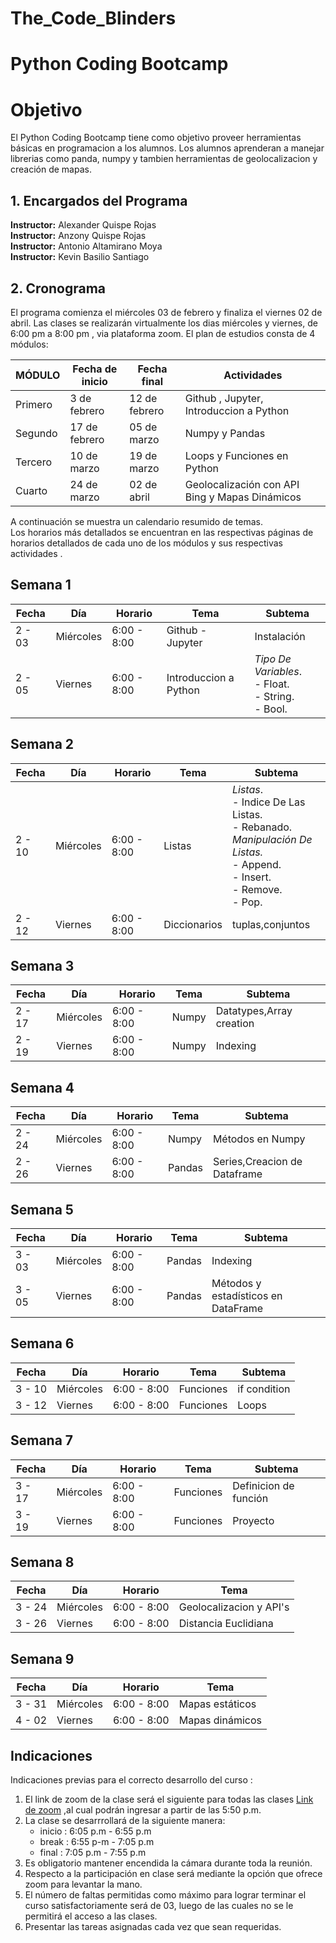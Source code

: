 # The_Code_Blinders

# Python Coding Bootcamp

# Objetivo
El Python Coding Bootcamp tiene como objetivo proveer herramientas básicas en programacion a los alumnos. 
Los alumnos aprenderan a manejar librerias como panda, numpy y tambien herramientas de geolocalizacion y creación de mapas.
<!--- (Este repositorio contiene los servicios web de google plataforms a su aplicacion de python ; para asi poder geolocalizar un lugar , buscar direcciones o matrices de) [//]: <> (direcciones . Para lo cual necesitaremos los conceptos basicos python como son el uso de listas,pandas,numpy,diccionarios,loops y funciones. Asimismo, el manejo de )
[//]: <> (github  y el uso de Jupyter.Para asi llegar a la geolocalizacion mediante el API de googlemaps y poder visulaizarlo mediantes mapas dinámicos.)-->

## **1. Encargados del Programa**
**Instructor:** Alexander Quispe Rojas<br>
**Instructor:** Anzony Quispe Rojas<br>
**Instructor:** Antonio Altamirano Moya<br>
**Instructor:** Kevin Basilio Santiago <br>

## **2. Cronograma**
El programa comienza el miércoles 03 de febrero y finaliza el viernes 02 de abril. Las clases se realizarán virtualmente los dias miércoles y viernes, de 6:00 pm  a 8:00 pm , via plataforma zoom. El plan de estudios consta de 4 módulos:<br>


| MÓDULO | Fecha de inicio | Fecha final | Actividades |
| ------ | --------------- | ----------- | ----------- | 
| Primero | 3 de febrero | 12 de febrero | Github , Jupyter, Introduccion a Python |
| Segundo | 17 de febrero | 05 de marzo | Numpy y Pandas | 
| Tercero | 10 de marzo| 19 de marzo |Loops y Funciones en Python | 
| Cuarto  | 24 de marzo | 02 de abril | Geolocalización con API Bing y Mapas Dinámicos |<br>

 
A continuación se muestra un calendario resumido de temas.<br> Los horarios más detallados se encuentran en las respectivas páginas de horarios detallados de cada uno de los módulos y sus respectivas actividades .


## **Semana 1** 

| Fecha | Día | Horario | Tema | Subtema | 
| ----- | --- | ------- | ---- | -------| 
| 2 - 03 | Miércoles | 6:00 - 8:00 | Github - Jupyter | Instalación |
| 2 - 05   | Viernes | 6:00 - 8:00 | Introduccion a Python |*Tipo De Variables*.<br>- Float.<br>- String.<br>- Bool.  |


## **Semana 2**
| Fecha | Día | Horario | Tema | Subtema | 
| ----- | --- | ------- | ---- |--------|
| 2 - 10 | Miércoles | 6:00 - 8:00 | Listas |*Listas*.<br>- Indice De Las Listas.<br>- Rebanado.<br>*Manipulación De Listas.*<br>- Append.<br>- Insert.<br>- Remove.<br>- Pop.| 
| 2 - 12 | Viernes | 6:00 - 8:00 | Diccionarios | tuplas,conjuntos|


## **Semana 3**
| Fecha | Día | Horario | Tema | Subtema | 
| ----- | --- | ------- | ---- | -------- |
| 2 - 17 | Miércoles |  6:00 - 8:00 | Numpy | Datatypes,Array creation |
| 2 - 19 | Viernes | 6:00 - 8:00 | Numpy | Indexing |


## **Semana 4**
| Fecha | Día | Horario | Tema | Subtema |
| ----- | --- | ------- | ---- | --- |
| 2 - 24 | Miércoles |  6:00 - 8:00 | Numpy |Métodos en Numpy|
| 2 - 26 | Viernes | 6:00 - 8:00 | Pandas | Series,Creacion de Dataframe|


## **Semana 5**
| Fecha | Día | Horario | Tema | Subtema |
| ----- | --- | ------- | ---- | --- |
| 3 - 03 | Miércoles |  6:00 - 8:00 |  Pandas| Indexing| 
| 3 - 05 | Viernes | 6:00 - 8:00 | Pandas | Métodos y estadísticos en DataFrame| 


## **Semana 6**
| Fecha | Día | Horario | Tema | Subtema |
| ----- | --- | ------- | ---- | --- |
| 3 - 10 | Miércoles |  6:00 - 8:00 | Funciones| if condition |
| 3 - 12 | Viernes | 6:00 - 8:00 | Funciones | Loops |


## **Semana 7**
| Fecha | Día | Horario | Tema |Subtema|
| ----- | --- | ------- | ---- |---|
| 3 - 17 | Miércoles |  6:00 - 8:00 | Funciones |Definicion de función|
| 3 - 19 | Viernes | 6:00 - 8:00 | Funciones| Proyecto| 


## **Semana 8**
| Fecha | Día | Horario | Tema | 
| ----- | --- | ------- | ---- |
| 3 - 24 | Miércoles |  6:00 - 8:00 | Geolocalizacion y API's |
| 3 - 26 | Viernes | 6:00 - 8:00 | Distancia Euclidiana|


## **Semana 9**
| Fecha | Día | Horario | Tema | 
| ----- | --- | ------- | ---- | 
| 3 - 31 | Miércoles |  6:00 - 8:00 | Mapas estáticos |
| 4 - 02 | Viernes | 6:00 - 8:00 | Mapas dinámicos|


## **Indicaciones**
Indicaciones previas para el correcto desarrollo del curso :<br>
1. El link de zoom de la clase será el siguiente para todas las clases [Link de zoom](https://zoom.us/j/4771998369?pwd=VFZXRlBSdHNES2JUcFRMenV1RVZhUT09) ,al cual podrán ingresar a partir de las 5:50 p.m.<br>
2. La clase se desarrrollará de la siguiente manera:<br>
   * inicio :  6:05 p.m - 6:55 p.m
   * break  :  6:55 p-m - 7:05 p.m 
   * final  :  7:05 p.m - 7:55 p.m<br>
3. Es obligatorio mantener encendida la cámara durante toda la reunión.<br>
4. Respecto a la participación en clase será mediante la opción que ofrece zoom para levantar la mano.<br>
5. El número de faltas permitidas como máximo para lograr terminar el curso satisfactoriamente será de 03, luego de las cuales no se le permitirá el acceso a las clases.<br>
6. Presentar las tareas asignadas cada vez que sean requeridas.<br>




